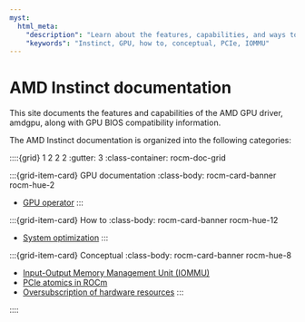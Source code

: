 ```yaml
---
myst:
  html_meta:
    "description": "Learn about the features, capabilities, and ways to optimize the AMD GPU drivers"
    "keywords": "Instinct, GPU, how to, conceptual, PCIe, IOMMU"
---
```


# AMD Instinct documentation

This site documents the features and capabilities of the AMD GPU driver, amdgpu, along with GPU BIOS compatibility information.

The AMD Instinct documentation is organized into the following categories:

::::{grid} 1 2 2 2
:gutter: 3
:class-container: rocm-doc-grid

:::{grid-item-card} GPU documentation
:class-body: rocm-card-banner rocm-hue-2

* [GPU operator](https://dcgpu.docs.amd.com/projects/gpu-operator/en/latest/)
:::

:::{grid-item-card} How to
:class-body: rocm-card-banner rocm-hue-12

* [System optimization](./system-optimization/index.rst)
:::

:::{grid-item-card} Conceptual
:class-body: rocm-card-banner rocm-hue-8

* [Input-Output Memory Management Unit (IOMMU)](./conceptual/iommu.rst)
* [PCIe atomics in ROCm](./conceptual/pcie-atomics.rst)
* [Oversubscription of hardware resources](./conceptual/oversubscription.rst)
:::

::::
